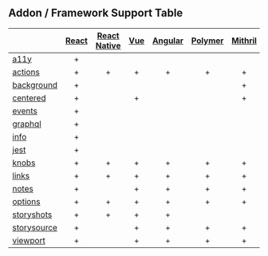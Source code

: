 ## Addon / Framework Support Table

| |[React](app/react)|[React Native](app/react-native)|[Vue](app/vue)|[Angular](app/angular)| [Polymer](app/polymer)| [Mithril](app/mithril)| [HTML](app/html)|
| ----------- |:-------:|:-------:|:-------:|:-------:|:-------:|:-------:|:-------:|
|[a11y](addons/a11y)              |+| | | | | | |
|[actions](addons/actions)        |+|+|+|+|+|+|+|
|[background](addons/background)  |+| | | | |+| |
|[centered](addons/centered)      |+| |+| | |+|+|
|[events](addons/events)          |+| | | | | | |
|[graphql](addons/graphql)        |+| | | | | | |
|[info](addons/info)              |+| | | | | | |
|[jest](addons/jest)              |+| | | | | | |
|[knobs](addons/knobs)            |+|+|+|+|+|+| |
|[links](addons/links)            |+|+|+|+|+|+|+|
|[notes](addons/notes)            |+| |+|+|+|+|+|
|[options](addons/options)        |+|+|+|+|+|+|+|
|[storyshots](addons/storyshots)  |+|+|+|+| | |+|
|[storysource](addons/storysource)|+| |+|+|+|+|+|
|[viewport](addons/viewport)      |+| |+|+|+|+|+|
